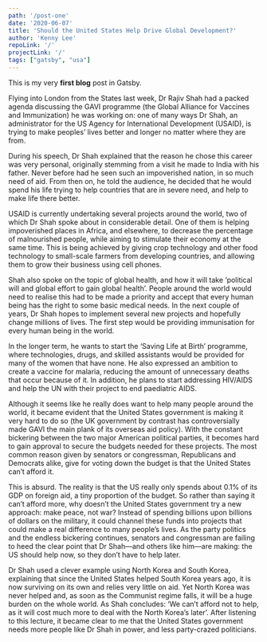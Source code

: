 ```yaml
---
path: '/post-one'
date: '2020-06-07'
title: 'Should the United States Help Drive Global Development?'
author: 'Kenny Lee'
repoLink: '/'
projectLink: '/'
tags: ["gatsby", "usa"]
---
```


This is my very **first blog** post in Gatsby.

Flying into London from the States last week, Dr Rajiv Shah had a packed agenda discussing the GAVI programme (the Global Alliance for Vaccines and Immunization) he was working on: one of many ways Dr Shah, an administrator for the US Agency for International Development (USAID), is trying to make peoples’ lives better and longer no matter where they are from.

During his speech, Dr Shah explained that the reason he chose this career was very personal, originally stemming from a visit he made to India with his father. Never before had he seen such an impoverished nation, in so much need of aid. From then on, he told the audience, he decided that he would spend his life trying to help countries that are in severe need, and help to make life there better.

USAID is currently undertaking several projects around the world, two of which Dr Shah spoke about in considerable detail. One of them is helping impoverished places in Africa, and elsewhere, to decrease the percentage of malnourished people, while aiming to stimulate their economy at the same time. This is being achieved by giving crop technology and other food technology to small-scale farmers from developing countries, and allowing them to grow their business using cell phones.

Shah also spoke on the topic of global health, and how it will take ‘political will and global effort to gain global health’. People around the world would need to realise this had to be made a priority and accept that every human being has the right to some basic medical needs. In the next couple of years, Dr Shah hopes to implement several new projects and hopefully change millions of lives. The first step would be providing immunisation for every human being in the world.

In the longer term, he wants to start the ‘Saving Life at Birth’ programme, where technologies, drugs, and skilled assistants would be provided for many of the women that have none. He also expressed an ambition to create a vaccine for malaria, reducing the amount of unnecessary deaths that occur because of it. In addition, he plans to start addressing HIV/AIDS and help the UN with their project to end paediatric AIDS.

Although it seems like he really does want to help many people around the world, it became evident that the United States government is making it very hard to do so (the UK government by contrast has controversially made GAVI the main plank of its overseas aid policy). With the constant bickering between the two major American political parties, it becomes hard to gain approval to secure the budgets needed for these projects. The most common reason given by senators or congressman, Republicans and Democrats alike, give for voting down the budget is that the United States can’t afford it.

This is absurd. The reality is that the US really only spends about 0.1% of its GDP on foreign aid, a tiny proportion of the budget. So rather than saying it can’t afford more, why doesn’t the United States government try a new approach: make peace, not war? Instead of spending billions upon billions of dollars on the military, it could channel these funds into projects that could make a real difference to many people’s lives. As the party politics and the endless bickering continues, senators and congressman are failing to heed the clear point that Dr Shah—and others like him—are making: the US should help now, so they don’t have to help later.

Dr Shah used a clever example using North Korea and South Korea, explaining that since the United States helped South Korea years ago, it is now surviving on its own and relies very little on aid. Yet North Korea was never helped and, as soon as the Communist regime falls, it will be a huge burden on the whole world. As Shah concludes: ‘We can’t afford not to help, as it will cost much more to deal with the North Korea’s later’. After listening to this lecture, it became clear to me that the United States government needs more people like Dr Shah in power, and less party-crazed politicians.